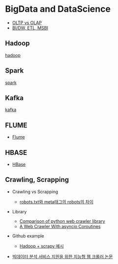 # BigData and DataScience

* [OLTP vs OLAP](https://m.blog.naver.com/PostView.nhn?blogId=llggdd&logNo=130185455344&proxyReferer=https%3A%2F%2Fwww.google.co.kr%2F)
* [BI/DW, ETL, MSBI](https://www.linkedin.com/pulse/what-bi-dw-etl-msbi-ajay-kumar/)
## Hadoop
[hadoop](./hadoop.md)

## Spark
[spark](./spark.md)

## Kafka
[kafka](./kafka.md)

## FLUME
* [Flume](http://taewan.kim/post/flume_images/)

## HBASE
* [HBase](http://cyberx.tistory.com/164)

## Crawling, Scrapping 

* Crawling vs Scrapping
  * [robots.txt와 meta태그의 robots의 차이](http://www.seo-korea.com/robots-txt-%ED%8C%8C%EC%9D%BC%EA%B3%BC-meta-robots-%ED%83%9C%EA%B7%B8%EC%9D%98-%EC%B0%A8%EC%9D%B4%EC%A0%90/)

* Library
  * [Comparison of python web crawler library](https://python.gotrained.com/python-web-scraping-libraries/)
  * [A Web Crawler With asyncio Coroutines](http://www.aosabook.org/en/500L/a-web-crawler-with-asyncio-coroutines.html)

* Github example
  * [Hadoop + scrapy 예시](https://github.com/fver1004/Library_Information_Extract)

* [빅데이터 분석 서비스 지원을 위한 지능형 웹 크롤러 논문](http://semantics.kisti.re.kr/publications/files/DOMESTIC_JOURNAL/DJ-063.pdf)


